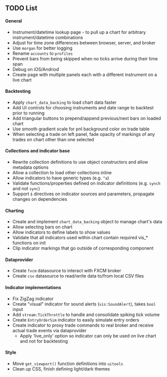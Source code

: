 ## TODO List

#### General

* Instrument/datetime lookup page - to pull up a chart for arbitrary instrument/datetime combinations
* Adjust for time zone differences between browser, server, and broker
* Use `morgan` for better logging
* Rename `accounts` to `profiles`
* Prevent bars from being skipped when no ticks arrive during their time span
* Debug on iOS/Andriod
* Create page with multiple panels each with a different instrument on a live chart

#### Backtesting

* Apply `chart_data_backing` to load chart data faster
* Add UI controls for choosing instruments and date range to backtest prior to running
* Add triangular buttons to prepend/append previous/next bars on loaded chart
* Use smooth gradient scale for pnl background color on trade table
* When selecting a trade on left panel, fade opacity of markings of any trades on chart other than one selected

#### Collections and indicator base

* Rewrite collection definitions to use object constructors and allow metadata options
* Allow a collection to load other collections inline
* Allow indicators to have generic types (e.g. `^a`)
* Validate functions/properties defined on indicator definitions (e.g. `synch` and not `sync`)
* Support `$` directives on indicator sources and parameters, propagate changes on dependencies

#### Charting

* Create and implement `chart_data_backing` object to manage chart's data
* Allow selecting bars on chart
* Allow indicators to define labels to show values
* Validate that all indicators used within chart contain required vis_* functions on init
* Clip indicator markings that go outside of corresponding component

#### Dataprovider

* Create `fxcm` datasource to interact with FXCM broker
* Create `csv` datasource to read/write data to/from local CSV files

#### Indicator implementations

* Fix ZigZag indicator
* Create "visual" indicator for sound alerts (`vis:SoundAlert`), takes `bool` input
* Add `stream:TickThrottle` to handle and consolidate spiking tick volume
* Create `EntryOrderSim` indicator to easily simulate entry orders
* Create indicator to proxy trade commands to real broker and receive actual trade events via dataprovider
  - Apply 'live_only' option so indicator can only be used on live chart and not for backtesting

#### Style

* Move `get_viewport()` function definitions into `uitools`
* Clean up CSS, finish defining light/dark themes
